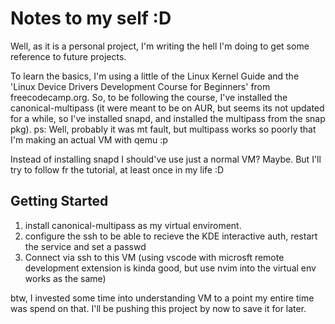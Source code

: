 # Notes to my self :D

Well, as it is a personal project, I'm writing the hell I'm doing to get some reference to future projects.

To learn the basics, I'm using a little of the Linux Kernel Guide and the 'Linux Device Drivers Development Course for Beginners' from freecodecamp.org. So, to be following the course, I've installed the canonical-multipass (it were meant to be on AUR, but seems its not updated for a while, so I've installed snapd, and installed the multipass from the snap pkg).
ps: Well, probably it was mt fault, but multipass works so poorly that I'm making an actual VM with qemu :p

Instead of installing snapd I should've use just a normal VM? Maybe. But I'll try to follow fr the tutorial, at least once in my life :D

## Getting Started

1. install canonical-multipass as my virtual enviroment.
2. configure the ssh to be able to recieve the KDE interactive auth, restart the service and set a passwd
3. Connect via ssh to this VM (using vscode with microsft remote development extension is kinda good, but use nvim into the virtual env works as the same)

btw, I invested some time into understanding VM to a point my entire time was spend on that. I'll be pushing this project by now to save it for later.
